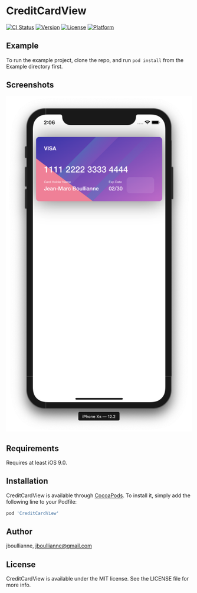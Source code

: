 # CreditCardView

[![CI Status](https://img.shields.io/travis/jboullianne/CreditCardView.svg?style=flat)](https://travis-ci.org/jboullianne/CreditCardView)
[![Version](https://img.shields.io/cocoapods/v/CreditCardView.svg?style=flat)](https://cocoapods.org/pods/CreditCardView)
[![License](https://img.shields.io/cocoapods/l/CreditCardView.svg?style=flat)](https://cocoapods.org/pods/CreditCardView)
[![Platform](https://img.shields.io/cocoapods/p/CreditCardView.svg?style=flat)](https://cocoapods.org/pods/CreditCardView)

## Example

To run the example project, clone the repo, and run `pod install` from the Example directory first.

## Screenshots
![BasicFull](screenshots/Basic_Full.png)

## Requirements
Requires at least iOS 9.0.

## Installation

CreditCardView is available through [CocoaPods](https://cocoapods.org). To install
it, simply add the following line to your Podfile:

```ruby
pod 'CreditCardView'
```

## Author

jboullianne, jboullianne@gmail.com

## License

CreditCardView is available under the MIT license. See the LICENSE file for more info.
